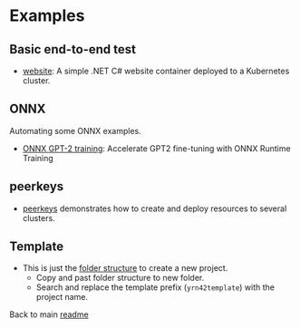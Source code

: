# Examples

## Basic end-to-end test

- [website](website/README.md): A simple .NET C# website container deployed to a Kubernetes cluster.

## ONNX

Automating some ONNX examples.

- [ONNX GPT-2 training](onnx/training/gpt2/README.md): Accelerate GPT2 fine-tuning with ONNX Runtime Training

## peerkeys

- [peerkeys](peerkeys/README.md) demonstrates how to create and deploy resources to several clusters.

## Template

- This is just the [folder structure](./template/) to create a new project.
  - Copy and past folder structure to new folder.
  - Search and replace the template prefix (`yrn42template`) with the project name.

Back to main [readme](../../README.md)
